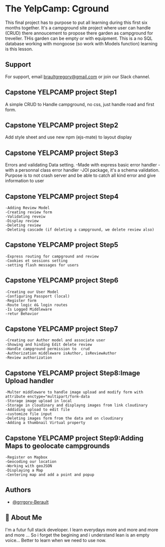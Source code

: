 
# The YelpCamp: Cground

This final project has to purpose to put all learning during this first six months together.
It's a campground site project where user can handle (CRUD) there annoucement to propose there garden as campground for treveller.
THis garden can be empty or with equipment. 
This is a no SQL database  working with mongoose (so work with Models function) learning is this lesson.



## Support

For support, email braultgregory@gmail.com or join our Slack channel.


## Capstone YELPCAMP project Step1

A simple CRUD to Handle campground, no css, just handle road and first form. 

## Capstone YELPCAMP project Step2

Add style sheet and use new npm (ejs-mate) to layout display

## Capstone YELPCAMP project Step3

Errors and validating Data setting.
    -Made with express basic error handler
    -with a personnal class error handler
    -JOI package, it's a schema validation.
Purpose is to not crash server and be able to catch all kind error and give information to user

## Capstone YELPCAMP project Step4

    -Adding Review Model
    -Creating review form
    -Validating reveiw
    -Display review
    -Deleting review
    -Deleting cascade (if deleting a campground, we delete review also)

## Capstone YELPCAMP project Step5

    -Express routing for campground and review
    -Cookies et sessions setting
    -setting flash messages for users

## Capstone YELPCAMP project Step6

    -Creating our User Model
    -Configuring Passport (local)
    -Register form
    -Route logic é& login routes
    -Is Logged Middleware
    -retur Behavior

## Capstone YELPCAMP project Step7

    -Creating our Author model and associate user
    -Showing and hinding Edit delete review
    -Handle campground permission to  crud
    -Authorization middleware isAuthor, isReviewAuthor
    -Review authorization

## Capstone YELPCAMP project Step8:Image Upload handler
    -Multer middleware to handle image upload and modify form with attribute enctype="multipart/form-data
    -Storage image upload in local
    -Storage in cloudinary and displayng images from link cloudinary
    -Addiding upload to edit file
    -customize file input
    -Deleting images form from the data and on cloudinary
    -Adding a thumbnail Virtual property

## Capstone YELPCAMP project Step9:Adding Maps to geolocate campgrounds
    -Register on Mapbox
    -Geocoding our location
    -Working with geoJSON
    -Displaying a Map
    -Centering map and add a point and popup

## Authors

- [@grrgory-Berault](https://github.com/gr3g01ry)


## 🚀 About Me
I'm a futur full stack developer.
I learn everydays more and more and more and more ... So i forget the begining and i understand lean is an empty voice... Better to learn when we need to use now.

